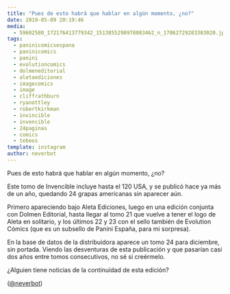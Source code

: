 ```yaml
---
title: "Pues de esto habrá que hablar en algún momento, ¿no?"
date: 2019-05-09 20:19:46
media: 
  - 59602580_172176413779342_1513855298978083462_n_17862729283383020.jpg
tags: 
  - paninicomicsespana
  - paninicomics
  - panini
  - evolutioncomics
  - dolmeneditorial
  - aletaediciones
  - imagecomics
  - image
  - cliffrathburn
  - ryanottley
  - robertkirkman
  - invincible
  - invencible
  - 24paginas
  - comics
  - tebeos
template: instagram
author: neverbot
---
```


Pues de esto habrá que hablar en algún momento, ¿no?


Este tomo de Invencible incluye hasta el 120 USA, y se publicó hace ya más de un año, quedando 24 grapas americanas sin aparecer aún.


Primero apareciendo bajo Aleta Ediciones, luego en una edición conjunta con Dolmen Editorial, hasta llegar al tomo 21 que vuelve a tener el logo de Aleta en solitario, y los últimos 22 y 23 con el sello también de Evolution Cómics (que es un subsello de Panini España, para mi sorpresa).


En la base de datos de la distribuidora aparece un tomo 24 para diciembre, sin portada. Viendo las desventuras de esta publicación y que pasarían casi dos años entre tomos consecutivos, no sé si creérmelo.


¿Alguien tiene noticias de la continuidad de esta edición?


([@neverbot](https://instagram.com/neverbot))
